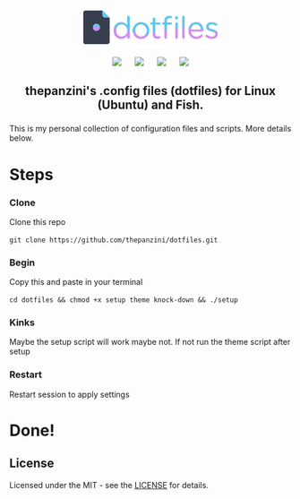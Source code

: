 <p align="center"> 
  <a name="top" href="https://github.com/thepanzini/dotfiles">
    <img width="50%" src="assets/dotfiles.png">
  </a>
</p>

<p align="center">
<img width="120px" style="padding: 0 10px;" src="https://i.ibb.co/b2VzWrg/setup.png">
<img width="120px" style="padding: 0 10px;" src="https://i.ibb.co/Fgpgc2C/keybinds.png">
<img width="120px" style="padding: 0 10px;" src="https://i.ibb.co/ZKTbkRy/gallery.png">
<img width="120px" style="padding: 0 10px;" src="https://i.ibb.co/RznJp0s/notes.png">
</p>

## <p align="center">thepanzini's .config files (dotfiles) for Linux (Ubuntu) and Fish. </p>

This is my personal collection of configuration files and scripts. More details below.

# Steps

### Clone

Clone this repo 

`git clone https://github.com/thepanzini/dotfiles.git`

### Begin

Copy this and paste in your terminal

`cd dotfiles && chmod +x setup theme knock-down && ./setup`

### Kinks

Maybe the setup script will work maybe not. If not run the theme script after setup

### Restart

Restart session to apply settings

# Done!

## License

Licensed under the MIT - see the [LICENSE](LICENSE.md) for details.
